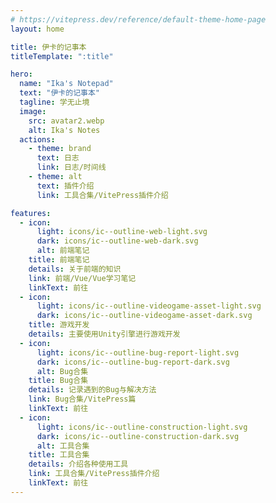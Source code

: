 ```yaml
---
# https://vitepress.dev/reference/default-theme-home-page
layout: home

title: 伊卡的记事本
titleTemplate: ":title"

hero:
  name: "Ika's Notepad"
  text: "伊卡的记事本"
  tagline: 学无止境
  image:
    src: avatar2.webp
    alt: Ika's Notes
  actions:
    - theme: brand
      text: 日志
      link: 日志/时间线
    - theme: alt
      text: 插件介绍
      link: 工具合集/VitePress插件介绍

features:
  - icon:
      light: icons/ic--outline-web-light.svg
      dark: icons/ic--outline-web-dark.svg
      alt: 前端笔记
    title: 前端笔记
    details: 关于前端的知识
    link: 前端/Vue/Vue学习笔记
    linkText: 前往
  - icon:
      light: icons/ic--outline-videogame-asset-light.svg
      dark: icons/ic--outline-videogame-asset-dark.svg
    title: 游戏开发
    details: 主要使用Unity引擎进行游戏开发
  - icon:
      light: icons/ic--outline-bug-report-light.svg
      dark: icons/ic--outline-bug-report-dark.svg
      alt: Bug合集
    title: Bug合集
    details: 记录遇到的Bug与解决方法
    link: Bug合集/VitePress篇
    linkText: 前往
  - icon:
      light: icons/ic--outline-construction-light.svg
      dark: icons/ic--outline-construction-dark.svg
      alt: 工具合集
    title: 工具合集
    details: 介绍各种使用工具
    link: 工具合集/VitePress插件介绍
    linkText: 前往
---
```


<style> 

</style>
